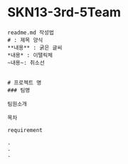 # SKN13-3rd-5Team
```
readme.md 작성법
# : 제목 양식
**내용** : 굵은 글씨
*내용* : 이탤릭체
~내용~: 취소선


# 프로젝트 명
### 팀명

팀원소개

목차

requirement

.
.
.
```
